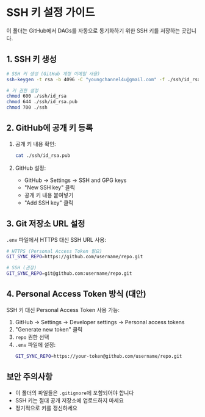 # SSH 키 설정 가이드

이 폴더는 GitHub에서 DAGs를 자동으로 동기화하기 위한 SSH 키를 저장하는 곳입니다.

## 1. SSH 키 생성

```bash
# SSH 키 생성 (GitHub 계정 이메일 사용)
ssh-keygen -t rsa -b 4096 -C "youngchannel4u@gmail.com" -f ./ssh/id_rsa

# 키 권한 설정
chmod 600 ./ssh/id_rsa
chmod 644 ./ssh/id_rsa.pub
chmod 700 ./ssh
```

## 2. GitHub에 공개 키 등록

1. 공개 키 내용 확인:

   ```bash
   cat ./ssh/id_rsa.pub
   ```

2. GitHub 설정:
   - GitHub → Settings → SSH and GPG keys
   - "New SSH key" 클릭
   - 공개 키 내용 붙여넣기
   - "Add SSH key" 클릭

## 3. Git 저장소 URL 설정

`.env` 파일에서 HTTPS 대신 SSH URL 사용:

```bash
# HTTPS (Personal Access Token 필요)
GIT_SYNC_REPO=https://github.com/username/repo.git

# SSH (권장)
GIT_SYNC_REPO=git@github.com:username/repo.git
```

## 4. Personal Access Token 방식 (대안)

SSH 키 대신 Personal Access Token 사용 가능:

1. GitHub → Settings → Developer settings → Personal access tokens
2. "Generate new token" 클릭
3. `repo` 권한 선택
4. `.env` 파일에 설정:
   ```bash
   GIT_SYNC_REPO=https://your-token@github.com/username/repo.git
   ```

## 보안 주의사항

- 이 폴더의 파일들은 `.gitignore`에 포함되어야 합니다
- SSH 키는 절대 공개 저장소에 업로드하지 마세요
- 정기적으로 키를 갱신하세요
